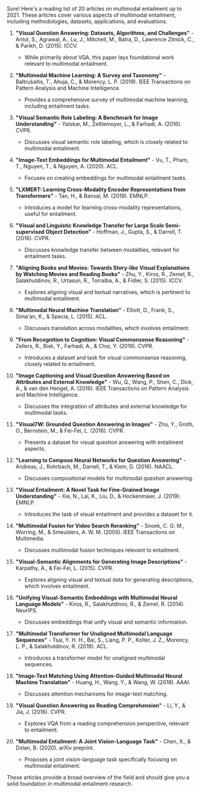 Sure! Here's a reading list of 20 articles on multimodal entailment up to 2021. These articles cover various aspects of multimodal entailment, including methodologies, datasets, applications, and evaluations.

1. **"Visual Question Answering: Datasets, Algorithms, and Challenges"** - Antol, S., Agrawal, A., Lu, J., Mitchell, M., Batra, D., Lawrence Zitnick, C., & Parikh, D. (2015). ICCV.
   - While primarily about VQA, this paper lays foundational work relevant to multimodal entailment.

2. **"Multimodal Machine Learning: A Survey and Taxonomy"** - Baltrušaitis, T., Ahuja, C., & Morency, L. P. (2019). IEEE Transactions on Pattern Analysis and Machine Intelligence.
   - Provides a comprehensive survey of multimodal machine learning, including entailment tasks.

3. **"Visual Semantic Role Labeling: A Benchmark for Image Understanding"** - Yatskar, M., Zettlemoyer, L., & Farhadi, A. (2016). CVPR.
   - Discusses visual semantic role labeling, which is closely related to multimodal entailment.

4. **"Image-Text Embeddings for Multimodal Entailment"** - Vu, T., Pham, T., Nguyen, T., & Nguyen, A. (2020). ACL.
   - Focuses on creating embeddings for multimodal entailment tasks.

5. **"LXMERT: Learning Cross-Modality Encoder Representations from Transformers"** - Tan, H., & Bansal, M. (2019). EMNLP.
   - Introduces a model for learning cross-modality representations, useful for entailment.

6. **"Visual and Linguistic Knowledge Transfer for Large Scale Semi-supervised Object Detection"** - Hoffman, J., Gupta, S., & Darrell, T. (2016). CVPR.
   - Discusses knowledge transfer between modalities, relevant for entailment tasks.

7. **"Aligning Books and Movies: Towards Story-like Visual Explanations by Watching Movies and Reading Books"** - Zhu, Y., Kiros, R., Zemel, R., Salakhutdinov, R., Urtasun, R., Torralba, A., & Fidler, S. (2015). ICCV.
   - Explores aligning visual and textual narratives, which is pertinent to multimodal entailment.

8. **"Multimodal Neural Machine Translation"** - Elliott, D., Frank, S., Sima'an, K., & Specia, L. (2015). ACL.
   - Discusses translation across modalities, which involves entailment.

9. **"From Recognition to Cognition: Visual Commonsense Reasoning"** - Zellers, R., Bisk, Y., Farhadi, A., & Choi, Y. (2019). CVPR.
   - Introduces a dataset and task for visual commonsense reasoning, closely related to entailment.

10. **"Image Captioning and Visual Question Answering Based on Attributes and External Knowledge"** - Wu, Q., Wang, P., Shen, C., Dick, A., & van den Hengel, A. (2016). IEEE Transactions on Pattern Analysis and Machine Intelligence.
    - Discusses the integration of attributes and external knowledge for multimodal tasks.

11. **"Visual7W: Grounded Question Answering in Images"** - Zhu, Y., Groth, O., Bernstein, M., & Fei-Fei, L. (2016). CVPR.
    - Presents a dataset for visual question answering with entailment aspects.

12. **"Learning to Compose Neural Networks for Question Answering"** - Andreas, J., Rohrbach, M., Darrell, T., & Klein, D. (2016). NAACL.
    - Discusses compositional models for multimodal question answering.

13. **"Visual Entailment: A Novel Task for Fine-Grained Image Understanding"** - Xie, N., Lai, K., Liu, D., & Hockenmaier, J. (2019). EMNLP.
    - Introduces the task of visual entailment and provides a dataset for it.

14. **"Multimodal Fusion for Video Search Reranking"** - Snoek, C. G. M., Worring, M., & Smeulders, A. W. M. (2005). IEEE Transactions on Multimedia.
    - Discusses multimodal fusion techniques relevant to entailment.

15. **"Visual-Semantic Alignments for Generating Image Descriptions"** - Karpathy, A., & Fei-Fei, L. (2015). CVPR.
    - Explores aligning visual and textual data for generating descriptions, which involves entailment.

16. **"Unifying Visual-Semantic Embeddings with Multimodal Neural Language Models"** - Kiros, R., Salakhutdinov, R., & Zemel, R. (2014). NeurIPS.
    - Discusses embeddings that unify visual and semantic information.

17. **"Multimodal Transformer for Unaligned Multimodal Language Sequences"** - Tsai, Y. H. H., Bai, S., Liang, P. P., Kolter, J. Z., Morency, L. P., & Salakhutdinov, R. (2019). ACL.
    - Introduces a transformer model for unaligned multimodal sequences.

18. **"Image-Text Matching Using Attention-Guided Multimodal Neural Machine Translation"** - Huang, H., Wang, Y., & Wang, W. (2018). AAAI.
    - Discusses attention mechanisms for image-text matching.

19. **"Visual Question Answering as Reading Comprehension"** - Li, Y., & Jia, J. (2016). CVPR.
    - Explores VQA from a reading comprehension perspective, relevant to entailment.

20. **"Multimodal Entailment: A Joint Vision-Language Task"** - Chen, X., & Dolan, B. (2020). arXiv preprint.
    - Proposes a joint vision-language task specifically focusing on multimodal entailment.

These articles provide a broad overview of the field and should give you a solid foundation in multimodal entailment research.